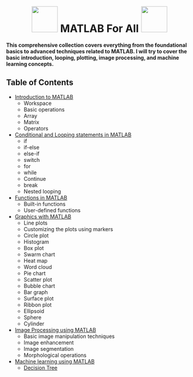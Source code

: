   <h1 align="center"> <img src="https://github.com/santoshpanda1995/Image-Processing-using-Matlab/blob/main/Images/giphy.gif" width="70px"> MATLAB For All <img src="https://github.com/santoshpanda1995/Image-Processing-using-Matlab/blob/main/Images/giphy.gif" width="70px"> </h1>

**This comprehensive collection covers everything from the foundational basics to advanced techniques related to MATLAB. I will try to cover the basic introduction, looping, plotting, image processing, and machine learning concepts.**

## Table of Contents

- <a href="https://github.com/santoshpanda1995/MATLAB-for-all/blob/main/Introduction%20to%20MATLAB.pdf">Introduction to MATLAB</a> <br>
  * Workspace
  * Basic operations
  * Array
  * Matrix
  * Operators
- <a href="https://github.com/santoshpanda1995/MATLAB-for-all/blob/main/looping.pdf">Conditional and Looping statements in MATLAB</a> <br>
  * if
  * if-else
  * else-if
  * switch
  * for
  * while
  * Continue
  * break
  * Nested looping
- <a href="https://github.com/santoshpanda1995/MATLAB-for-all/blob/main/Functions.pdf">Functions in MATLAB</a> <br>
  * Built-in functions
  * User-defined functions
- <a href="https://github.com/santoshpanda1995/MATLAB-for-all/blob/main/line%20plot.pdf">Graphics with MATLAB</a> <br>
  * Line plots
  * Customizing the plots using markers
  * Circle plot
  * Histogram
  * Box plot
  * Swarm chart
  * Heat map
  * Word cloud
  * Pie chart
  * Scatter plot
  * Bubble chart
  * Bar graph
  * Surface plot
  * Ribbon plot
  * Ellipsoid
  * Sphere
  * Cylinder
- <a href="https://github.com/santoshpanda1995/Image-Processing-using-Matlab">Image Processing using MATLAB</a> <br>
  * Basic image manipulation techniques
  * Image enhancement
  * Image segmentation
  * Morphological operations
- <a href="">Machine learning using MATLAB</a> <br>
  * <a href="https://github.com/santoshpanda1995/MATLAB-for-all/blob/main/decisiontree.m">Decision Tree</a>

